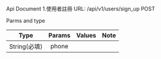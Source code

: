 Api Document 
1.使用者註冊 
  URL: /api/v1/users/sign_up  POST
  
  Parms and type

  Type           | Params  | Values | Note
  --------------|:-----:|-----:| ----
  String(必填)    | phone |   |  
